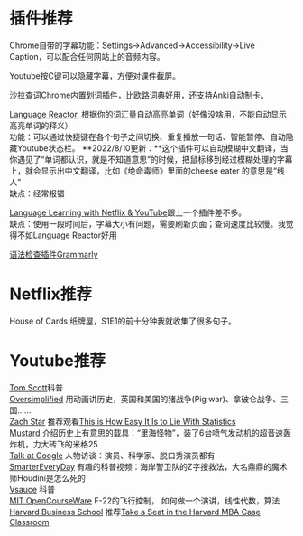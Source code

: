 # 插件推荐
Chrome自带的字幕功能：Settings->Advanced->Accessibility->Live Caption，可以配合任何网站上的音频内容。

Youtube按C键可以隐藏字幕，方便对课件截屏。

[沙拉查词](https://chrome.google.com/webstore/detail/%E6%B2%99%E6%8B%89%E6%9F%A5%E8%AF%8D-%E8%81%9A%E5%90%88%E8%AF%8D%E5%85%B8%E5%88%92%E8%AF%8D%E7%BF%BB%E8%AF%91/cdonnmffkdaoajfknoeeecmchibpmkmg)Chrome内置划词插件，比欧路词典好用，还支持Anki自动制卡。  

[Language Reactor](https://chrome.google.com/webstore/detail/language-reactor/hoombieeljmmljlkjmnheibnpciblicm?utm_source=chrome-ntp-icon), 根据你的词汇量自动高亮单词（好像没啥用，不能自动显示高亮单词的释义）  
功能：可以通过快捷键在各个句子之间切换、重复播放一句话、智能暂停、自动隐藏Youtube状态栏。
**2022/8/10更新：**这个插件可以自动模糊中文翻译，当你遇见了“单词都认识，就是不知道意思”的时候，把鼠标移到经过模糊处理的字幕上，就会显示出中文翻译，比如《绝命毒师》里面的cheese eater 的意思是“线人”  
缺点：经常报错    

[Language Learning with Netflix & YouTube](https://chrome.google.com/webstore/detail/language-learning-with-ne/bekopgepchoeepdmokgkpkfhegkeohbl?utm_source=chrome-ntp-icon)跟上一个插件差不多。  
缺点：使用一段时间后，字幕大小有问题，需要刷新页面；查词速度比较慢。我觉得不如Language Reactor好用  


[语法检查插件Grammarly](https://chrome.google.com/webstore/detail/grammarly-for-chrome/kbfnbcaeplbcioakkpcpgfkobkghlhen)    
 
# Netflix推荐
House of Cards 纸牌屋，S1E1的前十分钟我就收集了很多句子。  

# Youtube推荐
[Tom Scott](https://www.youtube.com/c/TomScottGo)科普  
[Oversimplified](https://www.youtube.com/c/OverSimplified) 用动画讲历史，英国和美国的猪战争(Pig war)、拿破仑战争、三国......  
[Zach Star](https://www.youtube.com/c/zachstar) 推荐观看[This is How Easy It Is to Lie With Statistics](https://www.youtube.com/watch?v=bVG2OQp6jEQ&ab_channel=ZachStar)  
[Mustard](https://www.youtube.com/c/MustardChannel) 介绍历史上有意思的载具：“里海怪物”，装了6台喷气发动机的超音速轰炸机，力大砖飞的米格25   
[Talk at Google](https://www.youtube.com/c/talksatgoogle) 人物访谈：演员、科学家、脱口秀演员都有   
[SmarterEveryDay](https://www.youtube.com/c/smartereveryday) 有趣的科普视频：海岸警卫队的Z字搜救法，大名鼎鼎的魔术师Houdini是怎么死的  
[Vsauce](https://www.youtube.com/c/vsauce1) 科普  
[MIT OpenCourseWare](https://www.youtube.com/channel/UCEBb1b_L6zDS3xTUrIALZOw) F-22的飞行控制， 如何做一个演讲，线性代数，算法  
[Harvard Business School](https://www.youtube.com/user/HarvardBSchool) 推荐[Take a Seat in the Harvard MBA Case Classroom](https://www.youtube.com/watch?v=p7iwXvBnbIE&t=336s&ab_channel=HarvardBusinessSchool)    